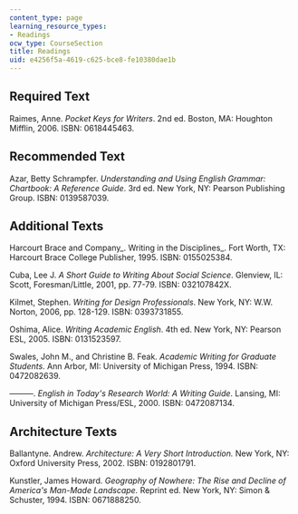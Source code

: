 ```yaml
---
content_type: page
learning_resource_types:
- Readings
ocw_type: CourseSection
title: Readings
uid: e4256f5a-4619-c625-bce8-fe10380dae1b
---
```


Required Text
-------------

Raimes, Anne. _Pocket Keys for Writers_. 2nd ed. Boston, MA: Houghton Mifflin, 2006. ISBN: 0618445463.

Recommended Text
----------------

Azar, Betty Schrampfer. _Understanding and Using English Grammar: Chartbook: A Reference Guide_. 3rd ed. New York, NY: Pearson Publishing Group. ISBN: 0139587039.

Additional Texts
----------------

Harcourt Brace and Company_. Writing in the Disciplines_. Fort Worth, TX: Harcourt Brace College Publisher, 1995. ISBN: 0155025384.

Cuba, Lee J. _A Short Guide to Writing About Social Science_. Glenview, IL: Scott, Foresman/Little, 2001, pp. 77-79. ISBN: 032107842X.

Kilmet, Stephen. _Writing for Design Professionals_. New York, NY: W.W. Norton, 2006, pp. 128-129. ISBN: 0393731855.

Oshima, Alice. _Writing Academic English_. 4th ed. New York, NY: Pearson ESL, 2005. ISBN: 0131523597.

Swales, John M., and Christine B. Feak. _Academic Writing for Graduate Students_. Ann Arbor, MI: University of Michigan Press, 1994. ISBN: 0472082639.

———. _English in Today's Research World: A Writing Guide_. Lansing, MI: University of Michigan Press/ESL, 2000. ISBN: 0472087134.

Architecture Texts
------------------

Ballantyne. Andrew. _Architecture: A Very Short Introduction._ New York, NY: Oxford University Press, 2002. ISBN: 0192801791.

Kunstler, James Howard. _Geography of Nowhere: The Rise and Decline of America's Man-Made Landscape._ Reprint ed. New York, NY: Simon & Schuster, 1994. ISBN: 0671888250.